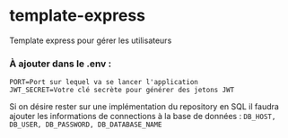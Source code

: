 # template-express
Template express pour gérer les utilisateurs

### À ajouter dans le .env :

`PORT=Port sur lequel va se lancer l'application` \
`JWT_SECRET=Votre clé secrète pour générer des jetons JWT`

Si on désire rester sur une implémentation du repository en SQL il faudra ajouter les informations de connections à la base de données : 
`DB_HOST, DB_USER, DB_PASSWORD, DB_DATABASE_NAME`

